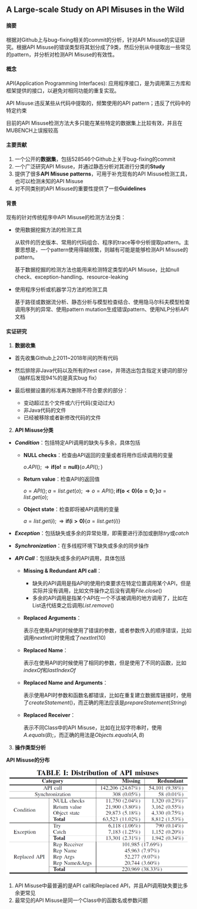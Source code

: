 ## A Large-scale Study on API Misuses in the Wild

#### 摘要

根据对Github上与bug-fixing相关的commit的分析，针对API Misuse的实证研究。根据API Misuse的错误类型将其划分成了9类，然后分别从中提取出一些常见的pattern，并分析对检测API Misuse的有效性。

#### 概念

API(Application Programming Interfaces): 应用程序接口，是为调用第三方库和框架提供的接口，以避免对相同功能的重复实现。

API Misuse:违反某些从代码中提取的，频繁使用的API pattern；违反了代码中的特定约束

目前的API Misuse检测方法大多只能在某些特定的数据集上比较有效，并且在MUBENCH上误报较高

#### 主要贡献

1. 一个公开的**数据集**，包括528546个Github上关于bug-fixing的commit
2. 一个广泛研究API Misuse，并通过静态分析对其进行分类的**Study**
3. 提供了很多**API Misuse patterns**，可用于补充现有的API Misuse检测工具，也可以检测未知的API Misuse
4. 对不同类别的API Misuse的重要性提供了一些**Guidelines**

#### 背景

现有的针对传统程序中API Misuse的检测方法分类：

* 使用数据挖掘方法的检测工具

    从软件的历史版本、常用的代码组合、程序的trace等中分析提取pattern。主要思想是，一个pattern使用得越频繁，则越有可能是能够检测API Misuse的pattern。

    基于数据挖掘的检测方法也能用来检测特定类型的API Misuse，比如null check、exception-handling、resource-leaking

* 使用程序分析或机器学习方法的检测工具

    基于路径或数据流分析、静态分析与模型检查结合、使用隐马尔科夫模型检查调用序列的异常、使用pattern mutation生成错误pattern、使用NLP分析API文档

#### 实证研究

1. **数据收集**

* 首先收集Github上2011~2018年间的所有代码

* 然后排除非Java代码以及所有的test case，并筛选出包含指定关键词的部分（抽样后发现94%的是真实bug fix）
* 最后根据设置的标准再次删除不符合要求的部分：
    * 变动超过五个文件或六行代码(变动过大)
    * 非Java代码的文件
    * 已经被移除或者新修改代码的文件

2. **API Misuse分类**

* ***Condition***：包括特定API调用的缺失与多余，具体包括

    * **NULL checks**：检查由API返回的变量或者将用作后续调用的变量

        $o.API();\Rightarrow \mathbf{if(o!=null)}\{o.API();\}$

    * **Return value**：检查API的返回值

        $o=API();a=list.get(o);\Rightarrow o=API();\mathbf{if(o<0)\{o=0;\}}a=list.get(o);$

    * **Object state**：检查即将被API调用的变量

        $a=list.get(i);\Rightarrow \mathbf{if(i>0)}\{a=list.get(i)\}$

* ***Exception***：包括缺失或多余的异常处理，即需要进行添加或删除$try$或$catch$

* ***Synchronization***：在多线程环境下缺失或多余的同步操作

* ***API Call***：包括缺失或多余的API调用，具体包括

    * **Missing & Redundant API call**：

        * 缺失的API调用是指API的使用约束要求在特定位置调用某个API，但是实际并没有调用，比如文件操作之后没有调用$File.close()$
        * 多余的API调用是指某个API在一个不该被调用的地方调用了，比如在List迭代结束之后调用$List.remove()$

    * **Replaced Arguments**：

        表示在使用API的时候使用了错误的参数，或者参数传入的顺序错误，比如调用$nextInt()$时使用成了$nextInt(10)$

    * **Replaced Name**：

        表示在使用API的时候使用了相同的参数，但是使用了不同的函数，比如$indexOf$和$lastIndexOf$

    * **Replaced Name and Arguments**：

        表示使用API时参数和函数名都错误，比如在重复建立数据库链接时，使用了$createStatement()$，而正确的用法应该是$prepareStatement(String)$

    * **Replaced Receiver**：

        表示不同Class中的API Misuse，比如在比较字符串时，使用$A.equals(B);$，而正确的用法是$Objects.equals(A,B)$

3. **操作类型分析**

**API Misuse的分布**

![API_Misuse_Study_1](../Images/API_Misuse_Study_1.png)

1. API Misuse中最普遍的是API call和Replaced API，并且API调用缺失要比多余更常见
2. 最常见的API Misuse是同一个Class中的函数名或参数问题









































